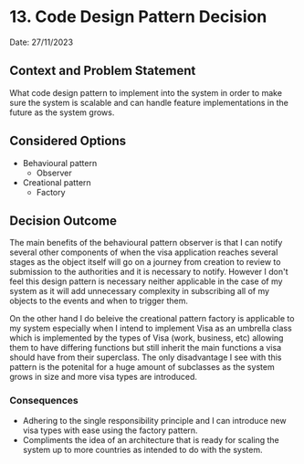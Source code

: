 # 13. Code Design Pattern Decision
Date: 27/11/2023
## Context and Problem Statement

What code design pattern to implement into the system in order to make sure the system is scalable and can handle feature implementations in the future as the system grows.

## Considered Options

* Behavioural pattern
   - Observer
* Creational pattern
  - Factory

## Decision Outcome

The main benefits of the behavioural pattern observer is that I can notify several other components of when the visa application reaches several stages as the object itself will go on a journey from creation to review to submission to the authorities and it is necessary to notify. However I don't feel this design pattern is necessary neither applicable in the case of my system as it will add unnecessary complexity in subscribing all of my objects to the events and when to trigger them.

On the other hand I do beleive the creational pattern factory is applicable to my system especially when I intend to implement Visa as an umbrella class which is implemented by the types of Visa (work, business, etc) allowing them to have differing functions but still inherit the main functions a visa should have from their superclass. The only disadvantage I see with this pattern is the potenital for a huge amount of subclasses as the system grows in size and more visa types are introduced.

### Consequences

* Adhering to the single responsibility principle and I can introduce new visa types with ease using the factory pattern.
* Compliments the idea of an architecture that is ready for scaling the system up to more countries as intended to do with the system.
